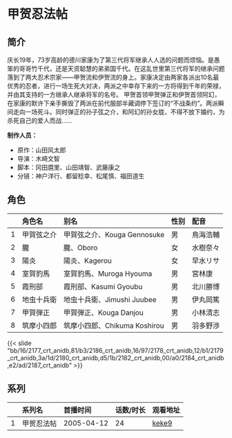 # 甲贺忍法帖


## 简介

庆长19年，73岁高龄的德川家康为了第三代将军继承人人选的问题而烦恼。是愚笨的哥哥竹千代，还是天资聪慧的弟弟国千代。在这乱世里第三代将军的继承问题落到了两大忍术宗家——甲贺流和伊贺流的身上。家康决定由两家各派出10名最优秀的忍者，进行一场生死大对决，两派之中幸存下来的一方将得到千年的荣禄，并由其支持的一方继承人继承将军的名号。
甲贺首领甲贺弹正和伊贺首领阿幻，在家康的默许下亲手撕毁了两派在前代服部半藏调停下签订的“不战条约”。两派瞬间走向一场死斗。同时弹正的孙子弦之介，和阿幻的孙女胧，不得不放下婚约，为杀死自己的爱人而战……

**制作人员：**
- 原作：山田风太郎
- 导演：木崎文智
- 脚本：冈田麿里、山田靖智、武藤康之
- 分镜：神户洋行、都留稔幸、松尾慎、福田道生

## 角色

|     |   角色名   |   别名  | 性别 |  配音  |
|:--- |:------  |:----      |:---  |:--   |
| 1 | 甲賀弦之介 | 甲賀弦之介、Kouga Gennosuke | 男 | 鳥海浩輔 |
| 2 | 朧 | 朧、Oboro | 女 | 水樹奈々 |
| 3 | 陽炎 | 陽炎、Kagerou | 女 | 早水リサ |
| 4 | 室賀豹馬 | 室賀豹馬、Muroga Hyouma | 男 | 宮林康 |
| 5 | 霞刑部 | 霞刑部、Kasumi Gyoubu | 男 | 北川勝博 |
| 6 | 地虫十兵衛 | 地虫十兵衛、Jimushi Juubee | 男 | 伊丸岡篤 |
| 7 | 甲賀弾正 | 甲賀弾正、Kouga Danjou | 男 | 小林清志 |
| 8 | 筑摩小四郎 | 筑摩小四郎、Chikuma Koshirou | 男 | 羽多野渉 |

{{< slide "bb/16/2177_crt_anidb,81/b3/2186_crt_anidb,16/97/2178_crt_anidb,12/b1/2179_crt_anidb,3a/1d/2180_crt_anidb,d5/1b/2182_crt_anidb,00/a0/2184_crt_anidb,e2/ad/2187_crt_anidb" >}}

## 系列

|     | 系列名   | 首播时间       | 话数/时长 | 观看地址                                                    |
| :-- | :---- | :--------- | :---- | :------------------------------------------------------ |
| 1   | 甲贺忍法帖 | 2005-04-12 | 24    | [keke9](https://www.keke9.app/play/26869-4-228207.html) |



